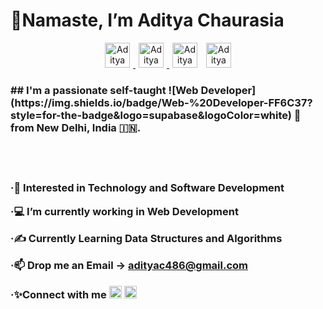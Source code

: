 <h1> 🙏Namaste, I’m Aditya Chaurasia</h1>
<div>
<div align="center">
<a href="https://twitter.com/atultrp_">
  <img  alt="Aditya Chaursia | Twitter" width="40px" hspace="5px" src="https://camo.githubusercontent.com/35b0b8bfbd8840f35607fb56ad0a139047fd5d6e09ceb060c5c6f0a5abd1044c/68747470733a2f2f6564656e742e6769746875622e696f2f537570657254696e7949636f6e732f696d616765732f7376672f747769747465722e737667" />
</a>
<a href="https://www.linkedin.com/in/thissideaditya/">
  <img  alt="Aditya Chaursia's LinkedIN" width="40px" hspace="5px" src="https://camo.githubusercontent.com/c8a9c5b414cd812ad6a97a46c29af67239ddaeae08c41724ff7d945fb4c047e5/68747470733a2f2f6564656e742e6769746875622e696f2f537570657254696e7949636f6e732f696d616765732f7376672f6c696e6b6564696e2e737667" />
</a>
<a href="https://www.instagram.com/thissideaditya/">
<img alt="Aditya Chaursia's Instagram" width="40px" hspace="5px" src="https://camo.githubusercontent.com/c9dacf0f25a1489fdbc6c0d2b41cda58b77fa210a13a886d6f99e027adfbd358/68747470733a2f2f6564656e742e6769746875622e696f2f537570657254696e7949636f6e732f696d616765732f7376672f696e7374616772616d2e737667"/></a>

<a href="mailto:adityac486@gmail.com">
  <img alt="Aditya Chaursia's Email" width="40px" hspace="5px" src="https://camo.githubusercontent.com/4a3dd8d10a27c272fd04b2ce8ed1a130606f95ea6a76b5e19ce8b642faa18c27/68747470733a2f2f6564656e742e6769746875622e696f2f537570657254696e7949636f6e732f696d616765732f7376672f676d61696c2e737667" />
</a>
</div>
<h3>
## I'm a passionate self-taught ![Web Developer](https://img.shields.io/badge/Web-%20Developer-FF6C37?style=for-the-badge&logo=supabase&logoColor=white) 🚀 from New Delhi, India 🇮🇳️.
  <br></br>
<br></br>
  
  ·🤩 Interested in Technology and Software Development
  
  ·💻 I’m currently working in Web Development
  
  ·✍️ Currently Learning Data Structures and Algorithms
  
  ·📫 Drop me an Email -> adityac486@gmail.com

  ·✨Connect with me
[<img alt="alt_text" height="20px"  src="https://upload.wikimedia.org/wikipedia/commons/thumb/c/ca/LinkedIn_logo_initials.png/800px-LinkedIn_logo_initials.png" />](https://www.linkedin.com/in/aditya-chaurasia-449633188/) 
   [<img alt="alt_text" height="20px"  src="https://upload.wikimedia.org/wikipedia/commons/thumb/e/e7/Instagram_logo_2016.svg/800px-Instagram_logo_2016.svg.png" />](https://www.instagram.com/thissideaditya/)
  </h3>
  </div>

